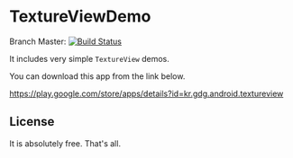 TextureViewDemo
===============
Branch Master: [![Build Status](https://travis-ci.org/dalinaum/TextureViewDemo.png?branch=master)](https://travis-ci.org/dalinaum/TextureViewDemo)

It includes very simple `TextureView` demos. 

You can download this app from the link below.

https://play.google.com/store/apps/details?id=kr.gdg.android.textureview

License
-------
It is absolutely free. That's all.
